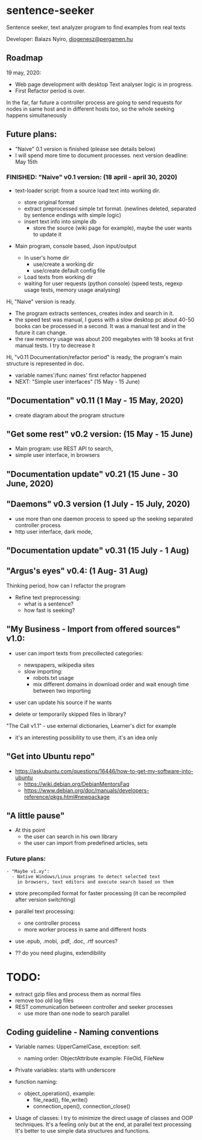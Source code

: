 # sentence-seeker

Sentence seeker, text analyzer program to find examples from real texts

Developer: Balazs Nyiro, diogenesz@pergamen.hu

## Roadmap

19 may, 2020: 
 - Web page development with desktop Text analyser logic is in progress. 
 - First Refactor period is over.


In the far, far future a controller process are going to send requests for nodes in same host and in different hosts too, so the whole seeking happens simultaneously

## Future plans:
  - "Naive" 0.1 version is finished (please see details below)
  - I will spend more time to document processes.
    next version deadline: May 15th

### FINISHED: "Naive" v0.1 version: (18 april - april 30, 2020) 
  - text-loader script: from a source load text into working dir.
    - store original format
    - extract preprocessed simple txt format. 
      (newlines deleted, separated by sentence endings with simple logic)
    - insert text info into simple db
      - store the source (wiki page for example), maybe the user wants to update it

  - Main program, console based, Json input/output
    - In user's home dir 
      - use/create a working dir
      - use/create default config file
    - Load texts from working dir
    - waiting for user requests (python console)
      (speed tests, regexp usage tests, memory usage analysing)

Hi, "Naive" version is ready.
  - The program extracts sentences, creates index and search in it.
  - the speed test was manual, I guess with a slow desktop pc 
    about 40-50 books can be processed in a second.
    It was a manual test and in the future it can change.
  - the raw memory usage was about 200 megabytes with 18 books
    at first manual tests. I try to decrease it

Hi, "v0.11 Documentation/refactor period" is ready, the program's main structure is represented in doc.
  - variable names'/func names' first refactor happened
  - NEXT: "Simple user interfaces" (15 May - 15 June)

## "Documentation" v0.11 (1 May - 15 May, 2020) 
  - create diagram about the program structure

## "Get some rest" v0.2 version: (15 May - 15 June)
  - Main program: use REST API to search, 
  - simple user interface, in browsers 

## "Documentation update" v0.21 (15 June - 30 June, 2020)

## "Daemons" v0.3 version (1 July - 15 July, 2020)
  - use more than one daemon process to speed up the seeking
    separated controller process
  - http user interface, dark mode, 

## "Documentation update" v0.31 (15 July - 1 Aug)

## "Argus's eyes" v0.4: (1 Aug- 31 Aug)
Thinking period, how can I refactor the program

  - Refine text preprocessing:
    - what is a sentence? 
    - how fast is seeking?

## "My Business - Import from offered sources" v1.0:
  - user can import texts from precollected categories:
    - newspapers, wikipedia sites 
    - slow importing:
      - robots.txt usage
      - mix different domains in download order and wait 
        enough time between two importing

  - user can update his source if he wants
  - delete or temporarily skipped files in library?

"The Call v1.1" - use external dictionaries, Learner's dict for example 
  - it's an interesting possibility to use them, it's an idea only


## "Get into Ubuntu repo"
  - https://askubuntu.com/questions/16446/how-to-get-my-software-into-ubuntu
    - https://wiki.debian.org/DebianMentorsFaq
    - https://www.debian.org/doc/manuals/developers-reference/pkgs.html#newpackage


## "A little pause"
  - At this point 
    - the user can search in his own library
    - the user can import from predefined articles, sets

### Future plans:
    - "Maybe v1.xy":
      - Native Windows/Linux programs to detect selected text
        in browsers, text editors and execute search based on them

  - store precompiled format for faster processing
    (it can be recompiled after version switchting)

  - parallel text processing: 
    - one controller process
    - more worker process in same and different hosts

  - use .epub, .mobi, .pdf, .doc, .rtf sources?

  - ?? do you need plugins, extendibility

# TODO: 
  - extract gzip files and process them as normal files
  - remove too old log files 
  - REST communication between controller and seeker processes
    - use more than one node to search parallel

## Coding guideline - Naming conventions
 - Variable names: UpperCamelCase, exception: self.
   - naming order: ObjectAttribute
     example: FileOld, FileNew
     
 - Private variables: starts with underscore
 - function naming: 
     - object_operation(), example: 
       - file_read(), file_write()
       - connection_open(), connection_close()
       
 - Usage of classes: 
   I try to minimize the direct usage of classes and OOP techniques.
   It's a feeling only but at the end, at parallel text processing
   It's better to use simple data structures and functions.
     
 


